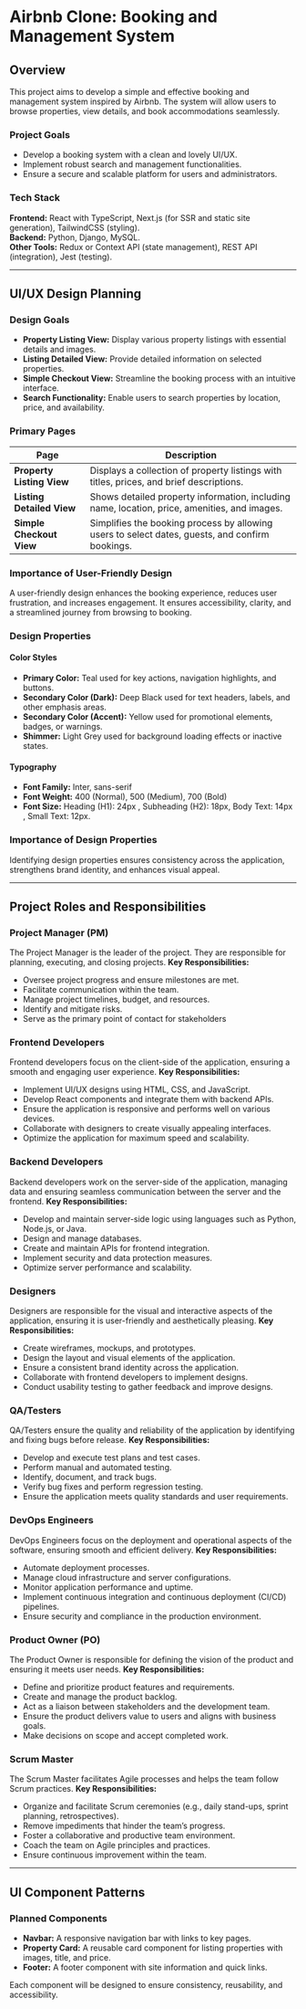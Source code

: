 # Airbnb Clone: Booking and Management System

## Overview
This project aims to develop a simple and effective booking and management system inspired by Airbnb. The system will allow users to browse properties, view details, and book accommodations seamlessly.  

### Project Goals
- Develop a booking system with a clean and lovely UI/UX.
- Implement robust search and management functionalities.
- Ensure a secure and scalable platform for users and administrators.  

### Tech Stack
**Frontend:** React with TypeScript, Next.js (for SSR and static site generation), TailwindCSS (styling).  
**Backend:** Python, Django, MySQL.  
**Other Tools:** Redux or Context API (state management), REST API (integration), Jest (testing).

---

## UI/UX Design Planning

### Design Goals
- **Property Listing View:** Display various property listings with essential details and images.
- **Listing Detailed View:** Provide detailed information on selected properties.
- **Simple Checkout View:** Streamline the booking process with an intuitive interface.
- **Search Functionality:** Enable users to search properties by location, price, and availability.

### Primary Pages
| Page                   | Description                                                                                   |
|------------------------|-----------------------------------------------------------------------------------------------|
| **Property Listing View** | Displays a collection of property listings with titles, prices, and brief descriptions.       |
| **Listing Detailed View** | Shows detailed property information, including name, location, price, amenities, and images.  |
| **Simple Checkout View**  | Simplifies the booking process by allowing users to select dates, guests, and confirm bookings.|

### Importance of User-Friendly Design
A user-friendly design enhances the booking experience, reduces user frustration, and increases engagement. It ensures accessibility, clarity, and a streamlined journey from browsing to booking.

### Design Properties
#### Color Styles
- **Primary Color:** Teal used for key actions, navigation highlights, and buttons.
- **Secondary Color (Dark):** Deep Black used for text headers, labels, and other emphasis areas.
- **Secondary Color (Accent):** Yellow used for promotional elements, badges, or warnings.
- **Shimmer:** Light Grey used for background loading effects or inactive states.

#### Typography
- **Font Family:** Inter, sans-serif 
- **Font Weight:** 400 (Normal), 500 (Medium), 700 (Bold) 
- **Font Size:** Heading (H1): 24px , Subheading (H2): 18px, Body Text: 14px , Small Text: 12px.

### Importance of Design Properties
Identifying design properties ensures consistency across the application, strengthens brand identity, and enhances visual appeal.

---

## Project Roles and Responsibilities

### Project Manager (PM)
The Project Manager is the leader of the project. They are responsible for planning, executing, and closing projects.
**Key Responsibilities:**
- Oversee project progress and ensure milestones are met.
- Facilitate communication within the team.
- Manage project timelines, budget, and resources.
- Identify and mitigate risks.
- Serve as the primary point of contact for stakeholders

### Frontend Developers
Frontend developers focus on the client-side of the application, ensuring a smooth and engaging user experience.
**Key Responsibilities:**
- Implement UI/UX designs using HTML, CSS, and JavaScript.
- Develop React components and integrate them with backend APIs.
- Ensure the application is responsive and performs well on various devices.
- Collaborate with designers to create visually appealing interfaces.
- Optimize the application for maximum speed and scalability.

### Backend Developers
Backend developers work on the server-side of the application, managing data and ensuring seamless communication between the server and the frontend.
**Key Responsibilities:**
- Develop and maintain server-side logic using languages such as Python, Node.js, or Java.
- Design and manage databases.
- Create and maintain APIs for frontend integration.
- Implement security and data protection measures.
- Optimize server performance and scalability.

### Designers
Designers are responsible for the visual and interactive aspects of the application, ensuring it is user-friendly and aesthetically pleasing.
**Key Responsibilities:**
- Create wireframes, mockups, and prototypes.
- Design the layout and visual elements of the application.
- Ensure a consistent brand identity across the application.
- Collaborate with frontend developers to implement designs.
- Conduct usability testing to gather feedback and improve designs.

### QA/Testers
QA/Testers ensure the quality and reliability of the application by identifying and fixing bugs before release.
**Key Responsibilities:**
- Develop and execute test plans and test cases.
- Perform manual and automated testing.
- Identify, document, and track bugs.
- Verify bug fixes and perform regression testing.
- Ensure the application meets quality standards and user requirements.

### DevOps Engineers
DevOps Engineers focus on the deployment and operational aspects of the software, ensuring smooth and efficient delivery.
**Key Responsibilities:**
- Automate deployment processes.
- Manage cloud infrastructure and server configurations.
- Monitor application performance and uptime.
- Implement continuous integration and continuous deployment (CI/CD) pipelines.
- Ensure security and compliance in the production environment.

### Product Owner (PO)
The Product Owner is responsible for defining the vision of the product and ensuring it meets user needs.
**Key Responsibilities:**
- Define and prioritize product features and requirements.
- Create and manage the product backlog.
- Act as a liaison between stakeholders and the development team.
- Ensure the product delivers value to users and aligns with business goals.
- Make decisions on scope and accept completed work.

### Scrum Master
The Scrum Master facilitates Agile processes and helps the team follow Scrum practices.
**Key Responsibilities:**
- Organize and facilitate Scrum ceremonies (e.g., daily stand-ups, sprint planning, retrospectives).
- Remove impediments that hinder the team’s progress.
- Foster a collaborative and productive team environment.
- Coach the team on Agile principles and practices.
- Ensure continuous improvement within the team.

---

## UI Component Patterns

### Planned Components
- **Navbar:** A responsive navigation bar with links to key pages.
- **Property Card:** A reusable card component for listing properties with images, title, and price.
- **Footer:** A footer component with site information and quick links.

Each component will be designed to ensure consistency, reusability, and accessibility.
